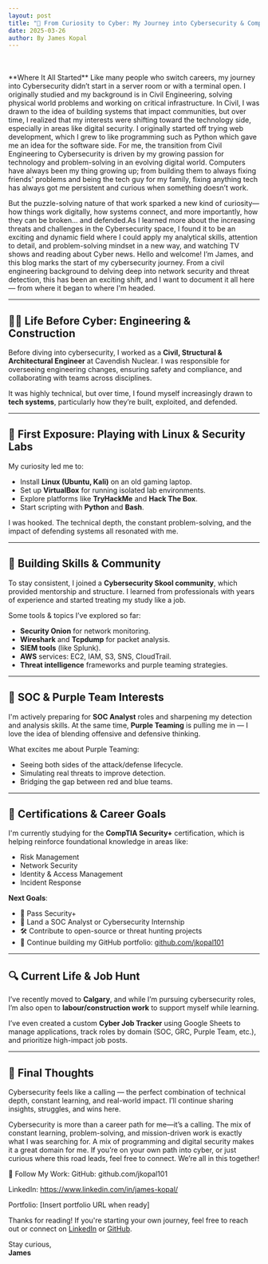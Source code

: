 ```yaml
---
layout: post
title: "🧠 From Curiosity to Cyber: My Journey into Cybersecurity & Computer Science"
date: 2025-03-26
author: By James Kopal
---
```

<br>


<br>
**Where It All Started**
Like many people who switch careers, my journey into Cybersecurity didn’t start in a server room or with a terminal open. I originally studied and my background is in Civil Engineering, solving physical world problems and working on critical infrastructure. In Civil, I was drawn to the idea of building systems that impact communities, but over time, I realized that my interests were shifting toward the technology side, especially in areas like digital security. 
I originally started off trying web development, which I grew to like programming such as Python which gave me an idea for the software side. 
For me, the transition from Civil Engineering to Cybersecurity is driven by my growing passion for technology and problem-solving in an evolving digital world. Computers have always been my thing growing up; from building them to always fixing friends' problems and being the tech guy for my family, fixing anything tech has always got me persistent and curious when something doesn’t work. 

But the puzzle-solving nature of that work sparked a new kind of curiosity—how things work digitally, how systems connect, and more importantly, how they can be broken... and defended.As I learned more about the increasing threats and challenges in the Cybersecurity space, I found it to be an exciting and dynamic field where I could apply my analytical skills, attention to detail, and problem-solving mindset in a new way, and watching TV shows and reading about Cyber news.
Hello and welcome! I’m James, and this blog marks the start of my cybersecurity journey. From a civil engineering background to delving deep into network security and threat detection, this has been an exciting shift, and I want to document it all here — from where it began to where I'm headed.

---

## 👷‍♂️ Life Before Cyber: Engineering & Construction

Before diving into cybersecurity, I worked as a **Civil, Structural & Architectural Engineer** at Cavendish Nuclear. I was responsible for overseeing engineering changes, ensuring safety and compliance, and collaborating with teams across disciplines.

It was highly technical, but over time, I found myself increasingly drawn to **tech systems**, particularly how they’re built, exploited, and defended.

---

## 🧪 First Exposure: Playing with Linux & Security Labs

My curiosity led me to:
- Install **Linux (Ubuntu, Kali)** on an old gaming laptop.
- Set up **VirtualBox** for running isolated lab environments.
- Explore platforms like **TryHackMe** and **Hack The Box**.
- Start scripting with **Python** and **Bash**.

I was hooked. The technical depth, the constant problem-solving, and the impact of defending systems all resonated with me.

---

## 🧠 Building Skills & Community

To stay consistent, I joined a **Cybersecurity Skool community**, which provided mentorship and structure. I learned from professionals with years of experience and started treating my study like a job.

Some tools & topics I’ve explored so far:
- **Security Onion** for network monitoring.
- **Wireshark** and **Tcpdump** for packet analysis.
- **SIEM tools** (like Splunk).
- **AWS** services: EC2, IAM, S3, SNS, CloudTrail.
- **Threat intelligence** frameworks and purple teaming strategies.

---

## 🔐 SOC & Purple Team Interests

I'm actively preparing for **SOC Analyst** roles and sharpening my detection and analysis skills. At the same time, **Purple Teaming** is pulling me in — I love the idea of blending offensive and defensive thinking.

What excites me about Purple Teaming:
- Seeing both sides of the attack/defense lifecycle.
- Simulating real threats to improve detection.
- Bridging the gap between red and blue teams.

---

## 📜 Certifications & Career Goals

I'm currently studying for the **CompTIA Security+** certification, which is helping reinforce foundational knowledge in areas like:

- Risk Management
- Network Security
- Identity & Access Management
- Incident Response

**Next Goals**:
- 🧠 Pass Security+
- 🎯 Land a SOC Analyst or Cybersecurity Internship
- 🛠️ Contribute to open-source or threat hunting projects
- 🔭 Continue building my GitHub portfolio: [github.com/jkopal101](https://github.com/jkopal101)

---

## 🔍 Current Life & Job Hunt

I’ve recently moved to **Calgary**, and while I’m pursuing cybersecurity roles, I’m also open to **labour/construction work** to support myself while learning.

I’ve even created a custom **Cyber Job Tracker** using Google Sheets to manage applications, track roles by domain (SOC, GRC, Purple Team, etc.), and prioritize high-impact job posts.

---

## 🚀 Final Thoughts

Cybersecurity feels like a calling — the perfect combination of technical depth, constant learning, and real-world impact. I’ll continue sharing insights, struggles, and wins here.

Cybersecurity is more than a career path for me—it’s a calling. The mix of constant learning, problem-solving, and mission-driven work is exactly what I was searching for. A mix of programming and digital security makes it a great domain for me. 
If you’re on your own path into cyber, or just curious where this road leads, feel free to connect. We’re all in this together!

🔗 Follow My Work:
GitHub: github.com/jkopal101


LinkedIn: https://www.linkedin.com/in/james-kopal/


Portfolio: [Insert portfolio URL when ready]

Thanks for reading! If you're starting your own journey, feel free to reach out or connect on [LinkedIn](#) or [GitHub](https://github.com/jkopal101).

Stay curious,  
**James**


